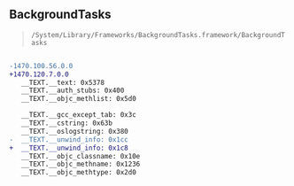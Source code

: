 ## BackgroundTasks

> `/System/Library/Frameworks/BackgroundTasks.framework/BackgroundTasks`

```diff

-1470.100.56.0.0
+1470.120.7.0.0
   __TEXT.__text: 0x5378
   __TEXT.__auth_stubs: 0x400
   __TEXT.__objc_methlist: 0x5d0

   __TEXT.__gcc_except_tab: 0x3c
   __TEXT.__cstring: 0x63b
   __TEXT.__oslogstring: 0x380
-  __TEXT.__unwind_info: 0x1cc
+  __TEXT.__unwind_info: 0x1c8
   __TEXT.__objc_classname: 0x10e
   __TEXT.__objc_methname: 0x1236
   __TEXT.__objc_methtype: 0x2d0

```
